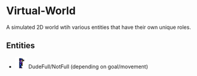 # Virtual-World

A simulated 2D world wtih various entities that have their own unique roles. 

## Entities
- ![alt text](https://github.com/KallosP/Virtual-World/blob/main/images/dude3.png?raw=true) DudeFull/NotFull (depending on goal/movement)
